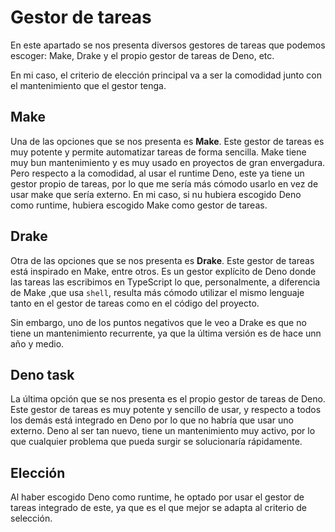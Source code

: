 # Gestor de tareas

En este apartado se nos presenta diversos gestores de tareas que podemos
escoger: Make, Drake y el propio gestor de tareas de Deno, etc.

En mi caso, el criterio de elección principal va a ser la comodidad junto
con el mantenimiento que el gestor tenga.

## Make

Una de las opciones que se nos presenta es **Make**. Este gestor de tareas
es muy potente y permite automatizar tareas de forma sencilla. Make tiene
muy bun mantenimiento y es muy usado en proyectos de gran envergadura. Pero
respecto a la comodidad, al usar el runtime Deno, este ya tiene un gestor
propio de tareas, por lo que me sería más cómodo usarlo en vez de usar make que
sería externo.
En mi caso, si nu hubiera escogido Deno como runtime, hubiera escogido Make
como gestor de tareas.

## Drake

Otra de las opciones que se nos presenta es **Drake**. Este gestor de tareas
está inspirado en Make, entre otros. Es un gestor explícito de Deno donde las
tareas las escribimos en TypeScript lo que, personalmente, a diferencia de
Make ,que usa `shell`, resulta más cómodo utilizar el mismo lenguaje tanto
en el gestor de tareas como en el código del proyecto.

Sin embargo, uno de los puntos negativos que le veo a Drake es que no tiene
un mantenimiento recurrente, ya que la última versión es de hace unn año y
medio.

## Deno task

La última opción que se nos presenta es el propio gestor de tareas de Deno.
Este gestor de tareas es muy potente y sencillo de usar, y respecto a todos
los demás está integrado en Deno por lo que no habría que usar uno externo.
Deno al ser tan nuevo, tiene un mantenimiento muy activo, por lo que
cualquier problema que pueda surgir se solucionaría rápidamente.

## Elección

Al haber escogido Deno como runtime, he optado por usar el
gestor de tareas integrado de este, ya que es el que mejor se adapta al
criterio de selección.
